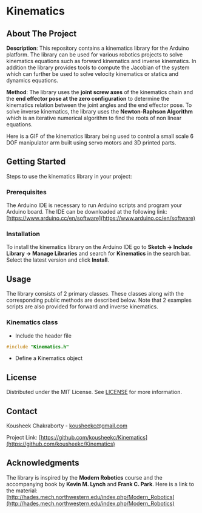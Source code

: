 # Kinematics

## About The Project
**Description**: This repository contains a kinematics library for the Arduino platform. The library can be used for various robotics projects to solve kinematics equations such as forward kinematics and inverse kinematics. In addition the library provides tools to compute the Jacobian of the system which can further be used to solve velocity kinematics or statics and dynamics equations.

**Method**: The library uses the **joint screw axes** of the kinematics chain and the **end effector pose at the zero configuration** to determine the kinematics relation between the joint angles and the end effector pose. To solve inverse kinematics, the library uses the **Newton-Raphson Algorithm** which is an iterative numerical algorithm to find the roots of non linear equations.

Here is a GIF of the kinematics library being used to control a small scale 6 DOF manipulator arm built using servo motors and 3D printed parts.

## Getting Started
Steps to use the kinematics library in your project:

### Prerequisites
The Arduino IDE is necessary to run Arduino scripts and program your Arduino board. The IDE can be downloaded at the following link: [https://www.arduino.cc/en/software](https://www.arduino.cc/en/software)

### Installation
To install the kinematics library on the Arduino IDE go to **Sketch -> Include Library -> Manage Libraries** and search for **Kinematics** in the search bar. Select the latest version and click **Install**.

## Usage
The library consists of 2 primary classes. These classes along with the corresponding public methods are described below. Note that 2 examples scripts are also provided for forward and inverse kinematics.

### Kinematics class
- Include the header file
```c++
#include "Kinematics.h"
```
- Define a Kinematics object

## License
Distributed under the MIT License. See [LICENSE](LICENSE) for more information.

## Contact
Kousheek Chakraborty - kousheekc@gmail.com

Project Link: [https://github.com/kousheekc/Kinematics](https://github.com/kousheekc/Kinematics)

## Acknowledgments
The library is inspired by the **Modern Robotics** course and the accompanying book by **Kevin M. Lynch** and **Frank C. Park**. Here is a link to the material: [http://hades.mech.northwestern.edu/index.php/Modern_Robotics](http://hades.mech.northwestern.edu/index.php/Modern_Robotics)
